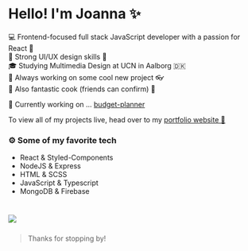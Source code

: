 # Hello! I'm Joanna ✨ 

💻 Frontend-focused full stack JavaScript developer with a passion for React 💖 <br>
🎨 Strong UI/UX design skills 💪 <br>
🎓 Studying Multimedia Design at UCN in Aalborg 🇩🇰 <br>
🔨 Always working on some cool new project 👓 <br>
🌮 Also fantastic cook (friends can confirm) 🤞 <br>


🌱 Currently working on ... <a href="https://github.com/afbogdan/budget-planner/">budget-planner</a>

To view all of my projects live, head over to my <a href="https://asia-jankowska00.github.io/">portfolio website 
🚀</a>

### ⚙️ Some of my favorite tech
- React & Styled-Components
- NodeJS & Express
- HTML & SCSS
- JavaScript & Typescript
- MongoDB & Firebase
#
   <a href="https://www.linkedin.com/in/joannajankowska00/">
    <img src="https://img.shields.io/badge/linkedIn-Joanna%20Jankowska-blue">
  </a>

###

> Thanks for stopping by!
